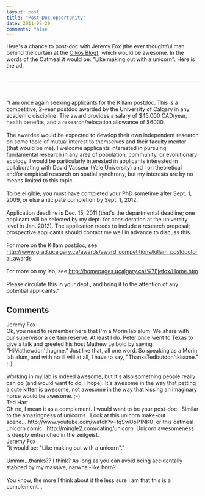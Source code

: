 ```yaml
---
layout: post
title: "Post-Doc opportunity"
date: 2011-09-29
comments: false
---
```


<div class='post'>
Here's a chance to post-doc with Jeremy Fox (the ever thoughtful man behind the curtain at the <a href="http://oikosjournal.wordpress.com/">Oikos Blog)</a>, which would be awesome.  In the words of the Oatmeal it would be: "Like making out with a unicorn".  Here is the ad. <br><br><hr><br><br> "I am once again seeking applicants for the Killam postdoc. This is a competitive, 2-year postdoc awarded by the University of Calgary in any academic discipline. The award provides a salary of $45,000 CAD/year, health benefits, and a research/relocation allowance of $6000. <br><br>The awardee would be expected to develop their own independent research on some topic of mutual interest to themselves and their faculty mentor (that would be me). I welcome applicants interested in pursuing fundamental research in any area of population, community, or evolutionary ecology. I would be particularly interested in applicants interested in collaborating with David Vasseur (Yale University) and I on theoretical and/or empirical research on spatial synchrony, but my interests are by no means limited to this topic. <br><br>To be eligible, you must have completed your PhD sometime after Sept. 1, 2009, or else anticipate completion by Sept. 1, 2012. <br><br>Application deadline is Dec. 15, 2011 (that's the departmental deadline; one applicant will be selected by my dept. for consideration at the university level in Jan. 2012). The application needs to include a research proposal; prospective applicants should contact me well in advance to discuss this. <br><br>For more on the Killam postdoc, see <a href="http://www.grad.ucalgary.ca/awards/award_competitions/killam_postdoctoral_awards">http://www.grad.ucalgary.ca/awards/award_competitions/killam_postdoctoral_awards</a><br><br>For more on my lab, see <a href="http://homepages.ucalgary.ca/%7Ejefox/Home.htm">http://homepages.ucalgary.ca/%7Ejefox/Home.htm</a><br><br>Please circulate this in your dept., and bring it to the attention of any potential applicants."</div>
<h2>Comments</h2>
<div class='comments'>
<div class='comment'>
<div class='author'>Jeremy Fox</div>
<div class='content'>
Ok, you need to remember here that I&#39;m a Morin lab alum. We share with our supervisor a certain reserve. At least I do. Peter once went to Texas to give a talk and greeted his host Mathew Leibold by saying &quot;HiMathewdon&#39;thugme.&quot; Just like that, all one word. So speaking as a Morin lab alum, and with no ill will at all, I have to say, &quot;ThanksTedbutdon&#39;tkissme.&quot; ;-)<br /><br />Working in my lab is indeed awesome, but it&#39;s also something people really can do (and would want to do, I hope). It&#39;s awesome in the way that petting a cute kitten is awesome, not awesome in the way that kissing an imaginary horse would be awesome. ;-)</div>
</div>
<div class='comment'>
<div class='author'>Ted Hart</div>
<div class='content'>
Oh no, I mean it as a complement. I would want to be your post-doc.  Similar to the amazingness of unicorns.  Look at this unicorn make-out scene... http://www.youtube.com/watch?v=tqSwUoP1NK0  or this oatmeal unicorn comic:  http://mingle2.com/dating/unicorn  Unicorn awesomeness is deeply entrenched in the zeitgeist.  </div>
</div>
<div class='comment'>
<div class='author'>Jeremy Fox</div>
<div class='content'>
&quot;it would be: &quot;Like making out with a unicorn&quot;.&quot;<br /><br />Ummm...thanks?? I think? As long as you can avoid being accidentally stabbed by my massive, narwhal-like horn?<br /><br />You know, the more I think about it the less sure I am that this is a complement...</div>
</div>
</div>
